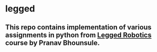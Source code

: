 # legged


## This repo contains implementation of various assignments in python from [Legged Robotics](https://pab47.github.io/legs.html) course by Pranav Bhounsule.
